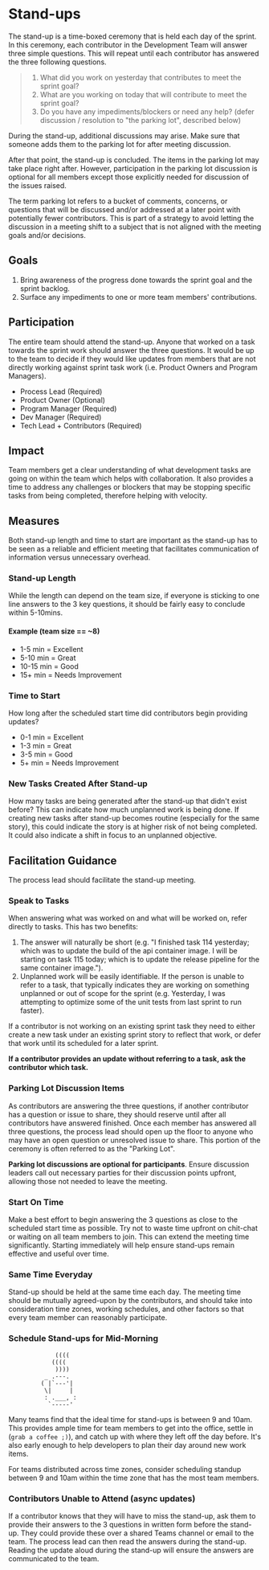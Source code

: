 # Stand-ups

The stand-up is a time-boxed ceremony that is held each day of the sprint. In this ceremony, each contributor in the Development Team will answer three simple questions. This will repeat until each contributor has answered the three following questions.

> 1. What did you work on yesterday that contributes to meet the sprint goal?
> 2. What are you working on today that will contribute to meet the sprint goal?
> 3. Do you have any impediments/blockers or need any help? (defer discussion / resolution to "the parking lot", described below)

During the stand-up, additional discussions may arise. Make sure that someone adds them to the parking lot for after meeting discussion.  

After that point, the stand-up is concluded. The items in the parking lot may take place right after. However, participation in the parking lot discussion is optional for all members except those explicitly needed for discussion of the issues raised.

The term parking lot refers to a bucket of comments, concerns, or questions that will be discussed and/or addressed at a later point with potentially fewer contributors. This is part of a strategy to avoid letting the discussion in a meeting shift to a subject that is not aligned with the meeting goals and/or decisions.

## Goals

1. Bring awareness of the progress done towards the sprint goal and the sprint backlog.
2. Surface any impediments to one or more team members' contributions.

## Participation

The entire team should attend the stand-up. Anyone that worked on a task towards the sprint work should answer the three questions. It would be up to the team to decide if they would like updates from members that are not directly working against sprint task work (i.e. Product Owners and Program Managers).

- Process Lead (Required)
- Product Owner (Optional)
- Program Manager (Required)
- Dev Manager (Required)
- Tech Lead + Contributors (Required)

## Impact

Team members get a clear understanding of what development tasks are going on within the team which helps with collaboration. It also provides a time to address any challenges or blockers that may be stopping specific tasks from being completed, therefore helping with velocity.

## Measures

Both stand-up length and time to start are important as the stand-up has to be seen as a reliable and efficient meeting that facilitates communication of information versus unnecessary overhead.

### Stand-up Length

While the length can depend on the team size, if everyone is sticking to one line answers to the 3 key questions, it should be fairly easy to conclude within 5-10mins.

#### Example (team size == ~8)

- 1-5 min = Excellent
- 5-10 min = Great
- 10-15 min = Good
- 15+ min = Needs Improvement

### Time to Start

How long after the scheduled start time did contributors begin providing updates?

- 0-1 min = Excellent
- 1-3 min = Great
- 3-5 min = Good
- 5+ min = Needs Improvement

### New Tasks Created After Stand-up

How many tasks are being generated after the stand-up that didn't exist before? This can indicate how much unplanned work is being done. If creating new tasks after stand-up becomes routine (especially for the same story), this could indicate the story is at higher risk of not being completed. It could also indicate a shift in focus to an unplanned objective.

## Facilitation Guidance

The process lead should facilitate the stand-up meeting.

### Speak to Tasks

When answering what was worked on and what will be worked on, refer directly to tasks. This has two benefits:

1. The answer will naturally be short (e.g. "I finished task 114 yesterday; which was to update the build of the api container image. I will be starting on task 115 today; which is to update the release pipeline for the same container image.").
2. Unplanned work will be easily identifiable. If the person is unable to refer to a task, that typically indicates they are working on something unplanned or out of scope for the sprint (e.g. Yesterday, I was attempting to optimize some of the unit tests from last sprint to run faster).

If a contributor is not working on an existing sprint task they need to either create a new task under an existing sprint story to reflect that work, or defer that work until its scheduled for a later sprint.

**If a contributor provides an update without referring to a task, ask the contributor which task.**

### Parking Lot Discussion Items

As contributors are answering the three questions, if another contributor has a question or issue to share, they should reserve until after all contributors have answered finished. Once each member has answered all three questions, the process lead should open up the floor to anyone who may have an open question or unresolved issue to share. This portion of the ceremony is often referred to as the "Parking Lot".

**Parking lot discussions are optional for participants**. Ensure discussion leaders call out necessary parties for their discussion points upfront, allowing those not needed to leave the meeting.

### Start On Time

Make a best effort to begin answering the 3 questions as close to the scheduled start time as possible. Try not to waste time upfront on chit-chat or waiting on all team members to join. This can extend the meeting time significantly. Starting immediately will help ensure stand-ups remain effective and useful over time.

### Same Time Everyday

Stand-up should be held at the same time each day. The meeting time should be mutually agreed-upon by the contributors, and should take into consideration time zones, working schedules, and other factors so that every team member can reasonably participate.

### Schedule Stand-ups for Mid-Morning

```plaintext
             ((((
            ((((
             ))))
          _ .---.
         ( |`---'|
          \|     |
          : .___, :
           `-----'
```

Many teams find that the ideal time for stand-ups is between 9 and 10am. This provides ample time for team members to get into the office, settle in (`grab a coffee ;)`), and catch up with where they left off the day before. It's also early enough to help developers to plan their day around new work items.

For teams distributed across time zones, consider scheduling standup between 9 and 10am within the time zone that has the most team members.

### Contributors Unable to Attend (async updates)

If a contributor knows that they will have to miss the stand-up, ask them to provide their answers to the 3 questions in written form before the stand-up. They could provide these over a shared Teams channel or email to the team. The process lead can then read the answers during the stand-up. Reading the update aloud during the stand-up will ensure the answers are communicated to the team.
